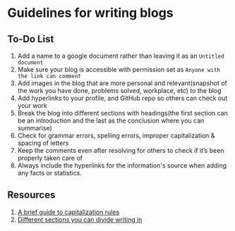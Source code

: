 # Guidelines for writing blogs

## To-Do List 

1. Add a name to a google document rather than leaving it as an `Untitled document`
2. Make sure your blog is accessible with permission set as `Anyone with the link can comment`
3. Add images in the blog that are more personal and relevant(snapshot of the work you have done, problems solved, workplace, etc) to the blog
4. Add hyperlinks to your profile, and GitHub repo so others can check out your work
5. Break the blog into different sections with headings(the first section can be an introduction and the last as the conclusion where you can summarise)
6. Check for grammar errors, spelling errors, improper capitalization & spacing of letters
7. Keep the comments even after resolving for others to check if it’s been properly taken care of
8. Always include the hyperlinks for the information's source when adding any facts or statistics.


## Resources

1. [A brief guide to capitalization rules](https://writer.com/blog/capitalization-rules/)
2. [Different sections you can divide writing in](https://mightyally.org/blog/feature-story-writing/)


